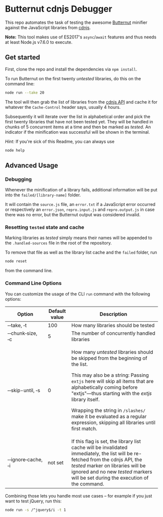 # Butternut cdnjs Debugger

This repo automates the task of testing the awesome [Butternut](https://github.com/Rich-Harris/butternut) minifier against the JavaScript libraries from [cdnjs](https://cdnjs.com/).

**Note:** This tool makes use of ES2017's `async`/`await` features and thus needs at least Node.js v7.6.0 to execute.

## Get started
First, clone the repo and install the dependencies via `npm install`.

To run Butternut on the first twenty *untested* libraries, do this on the command line:

```bash
node run --take 20
```

The tool will then grab the list of libraries from the [cdnjs API](https://cdnjs.com/api) and cache it for whatever the `Cache-Control` header says, usually 4 hours.

Subsequently it will iterate over the list in alphabetical order and pick the first twenty libraries that have not been tested yet. They will be handled in chunks of 5 concurrent items at a time and then be marked as *tested*. An indicator if the minification was successful will be shown in the terminal.

*Hint:* If you're sick of this Readme, you can always use
```bash
node help
```

## Advanced Usage

### Debugging
Whenever the minification of a library fails, additional information will be put into the `failed/[library-name]` folder.

It will contain the `source.js` file, an `error.txt` if a JavaScript error occurred or respectively an `error.json`, `repro.input.js` and `repro.output.js` in case there was no error, but the Butternut output was considered invalid.

### Resetting `tested` state and cache
Marking libraries as *tested* simply means their names will be appended to the `.handled-sources` file in the root of the repository.

To remove that file as well as the library list cache and the `failed` folder, run

```bash
node reset
```

from the command line.

### Command Line Options
You can customize the usage of the CLI `run` command with the following options:

| Option             | Default value | Description      
|--------------------|---------------|------------|
| ‑‑take, ‑t         | 100           | How many libraries should be tested
| ‑‑chunk‑size, ‑c   | 5             | The number of concurrently handled libraries
| ‑‑skip-until, ‑s   | 0             | <p>How many *untested* libraries should be skipped from the beginning of the list.</p><p>This may also be a string: Passing `extjs` here will skip all items that are alphabetically coming before "extjs"—thus starting with the *extjs* library itself.</p><p>Wrapping the string in `/slashes/` make it be evaluated as a regular expression, skipping all libraries until first match.</p>
| ‑‑ignore‑cache, ‑i | not set       | If this flag is set, the library list cache will be invalidated immediately, the list will be re-fetched from the cdnjs API, the *tested* marker on libraries will be ignored and no new *tested* markers will be set during the execution of the command.

Combining those lets you handle most use cases – for example if you just want to test jQuery, run this:

```bash
node run -s /^jquery$/i -t 1
```

